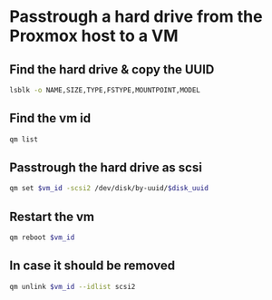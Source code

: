 # Passtrough a hard drive from the Proxmox host to a VM

## Find the hard drive & copy the UUID

```bash
lsblk -o NAME,SIZE,TYPE,FSTYPE,MOUNTPOINT,MODEL
```

## Find the vm id

```bash
qm list
```

## Passtrough the hard drive as scsi

```bash
qm set $vm_id -scsi2 /dev/disk/by-uuid/$disk_uuid
```

## Restart the vm

```bash
qm reboot $vm_id
```

## In case it should be removed

```bash
qm unlink $vm_id --idlist scsi2
```
